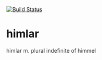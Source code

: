 [![Build
Status](https://api.travis-ci.org/norcams/himlar.svg)](https://travis-ci.org/norcams/himlar)

himlar
======

himlar m. plural indefinite of himmel

